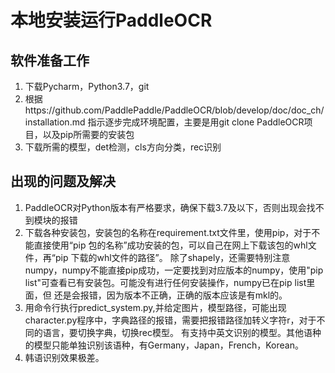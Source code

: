# 本地安装运行PaddleOCR
## 软件准备工作
1. 下载Pycharm，Python3.7，git
2. 根据https://github.com/PaddlePaddle/PaddleOCR/blob/develop/doc/doc_ch/installation.md 指示逐步完成环境配置，主要是用git clone PaddleOCR项目，以及pip所需要的安装包
3. 下载所需的模型，det检测，cls方向分类，rec识别
## 出现的问题及解决
1. PaddleOCR对Python版本有严格要求，确保下载3.7及以下，否则出现会找不到模块的报错
2. 下载各种安装包，安装包的名称在requirement.txt文件里，使用pip，对于不能直接使用“pip 包的名称”成功安装的包，可以自己在网上下载该包的whl文件，再“pip 下载的whl文件的路径”。
   除了shapely，还需要特别注意numpy，numpy不能直接pip成功，一定要找到对应版本的numpy，使用"pip list"可查看已有安装包。可能没有进行任何安装操作，numpy已在pip list里面，但
   还是会报错，因为版本不正确，正确的版本应该是有mkl的。
3. 用命令行执行predict_system.py,并给定图片，模型路径，可能出现character.py程序中，字典路径的报错，需要把报错路径加转义字符r，对于不同的语言，要切换字典，切换rec模型。
   有支持中英文识别的模型。其他语种的模型只能单独识别该语种，有Germany，Japan，French，Korean。
4. 韩语识别效果极差。
